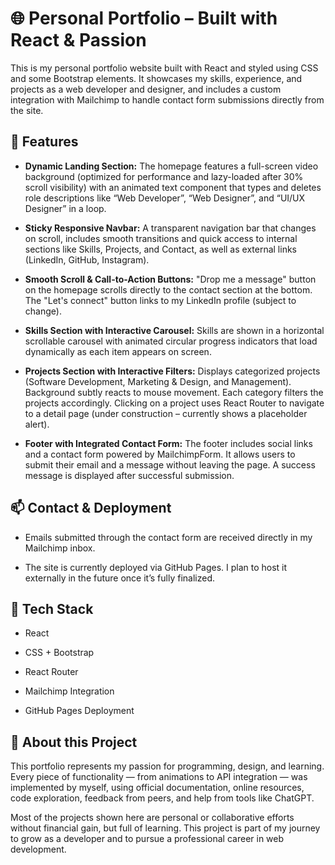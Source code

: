 # 🌐 Personal Portfolio – Built with React & Passion

This is my personal portfolio website built with React and styled using CSS and some Bootstrap elements. It showcases my skills, experience, and projects as a web developer and designer, and includes a custom integration with Mailchimp to handle contact form submissions directly from the site.

## 🔧 Features

- **Dynamic Landing Section:**
The homepage features a full-screen video background (optimized for performance and lazy-loaded after 30% scroll visibility) with an animated text component that types and deletes role descriptions like “Web Developer”, “Web Designer”, and “UI/UX Designer” in a loop.

- **Sticky Responsive Navbar:**
A transparent navigation bar that changes on scroll, includes smooth transitions and quick access to internal sections like Skills, Projects, and Contact, as well as external links (LinkedIn, GitHub, Instagram).

- **Smooth Scroll & Call-to-Action Buttons:**
"Drop me a message" button on the homepage scrolls directly to the contact section at the bottom. The "Let's connect" button links to my LinkedIn profile (subject to change).

- **Skills Section with Interactive Carousel:**
Skills are shown in a horizontal scrollable carousel with animated circular progress indicators that load dynamically as each item appears on screen.

- **Projects Section with Interactive Filters:**
Displays categorized projects (Software Development, Marketing & Design, and Management). Background subtly reacts to mouse movement. Each category filters the projects accordingly. Clicking on a project uses React Router to navigate to a detail page (under construction – currently shows a placeholder alert).

- **Footer with Integrated Contact Form:**
The footer includes social links and a contact form powered by MailchimpForm. It allows users to submit their email and a message without leaving the page. A success message is displayed after successful submission.

## 📫 Contact & Deployment

- Emails submitted through the contact form are received directly in my Mailchimp inbox.

- The site is currently deployed via GitHub Pages. I plan to host it externally in the future once it’s fully finalized.

## 🤖 Tech Stack

- React

- CSS + Bootstrap

- React Router

- Mailchimp Integration

- GitHub Pages Deployment

## 🎯 About this Project

This portfolio represents my passion for programming, design, and learning. Every piece of functionality — from animations to API integration — was implemented by myself, using official documentation, online resources, code exploration, feedback from peers, and help from tools like ChatGPT.

Most of the projects shown here are personal or collaborative efforts without financial gain, but full of learning. This project is part of my journey to grow as a developer and to pursue a professional career in web development.

